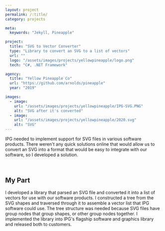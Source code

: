 ```yaml
---
layout: project
permalink: /:title/
category: projects

meta:
  keywords: "Jekyll, Pineapple"

project:
  title: "SVG to Vector Converter"
  type: "Library to convert an SVG to a list of vectors"
  url: ""
  logo: "/assets/images/projects/yellowpineapple/logo.png"
  tech: "C#, .NET Framework"

agency:
  title: "Yellow Pineapple Co"
  url: "https://github.com/arnolds/pineapple"
  year: "2019"

images:
  - image:
    url: "/assets/images/projects/yellowpineapple/IPG-SVG.PNG"
    alt: "SVG after it's converted"
  - image:
    url: "/assets/images/projects/yellowpineapple/2020.svg"
    alt: "SVG"
---
```

<p style="padding: 0 0 2rem;">IPG needed to implement support for SVG files in various software products. There weren't any quick solutions online that would allow us to convert an SVG into a format that would be easy to integrate with our software, so I developed a solution.</p>
<h2>My Part</h2>
<p style="padding: 0 0 2rem;">I developed a library that parsed an SVG file and converted it into a list of vectors for use with our software products. I constructed a tree from the SVG shapes and traversed through it to assemble a vector list that IPG software could use. The tree structure was needed because SVG files have group nodes that group shapes, or other group nodes together. I implemented the library into IPG's flagship software and graphics library and released both to customers.</p>
